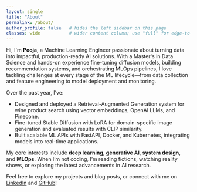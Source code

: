 ```yaml
---
layout: single
title: "About"
permalink: /about/
author_profile: false   # hides the left sidebar on this page
classes: wide           # wider content column; use "full" for edge-to-edge
---
```


Hi, I'm **Pooja**, a Machine Learning Engineer passionate about turning data into impactful, production-ready AI solutions. With a Master's in Data Science and hands-on experience fine-tuning diffusion models, building recommendation systems, and orchestrating MLOps pipelines, I love tackling challenges at every stage of the ML lifecycle—from data collection and feature engineering to model deployment and monitoring.

Over the past year, I’ve:
- Designed and deployed a Retrieval-Augmented Generation system for wine product search using vector embeddings, OpenAI LLMs, and Pinecone.  
- Fine-tuned Stable Diffusion with LoRA for domain-specific image generation and evaluated results with CLIP similarity.  
- Built scalable ML APIs with FastAPI, Docker, and Kubernetes, integrating models into real-time applications.  

My core interests include **deep learning**, **generative AI**, **system design**, and **MLOps**. When I’m not coding, I’m reading fictions, watching reality shows, or exploring the latest advancements in AI research.

Feel free to explore my projects and blog posts, or connect with me on [LinkedIn](https://linkedin.com/in/pooja-baraluumesh) and [GitHub](https://github.com/poojabumesh)!  
